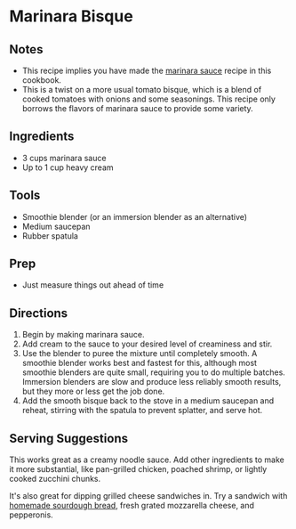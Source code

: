 # Marinara Bisque

## Notes

* This recipe implies you have made the [marinara sauce](marinara-sauce.md) recipe in
  this cookbook.
* This is a twist on a more usual tomato bisque, which is a blend of cooked tomatoes
  with onions and some seasonings. This recipe only borrows the flavors of marinara
  sauce to provide some variety.

## Ingredients

* 3 cups marinara sauce
* Up to 1 cup heavy cream

## Tools

* Smoothie blender (or an immersion blender as an alternative)
* Medium saucepan
* Rubber spatula

## Prep

* Just measure things out ahead of time

## Directions

1. Begin by making marinara sauce.
1. Add cream to the sauce to your desired level of creaminess and stir.
1. Use the blender to puree the mixture until completely smooth. A smoothie blender works
   best and fastest for this, although most smoothie blenders are quite small, requiring
   you to do multiple batches. Immersion blenders are slow and produce less reliably smooth
   results, but they more or less get the job done.
1. Add the smooth bisque back to the stove in a medium saucepan and reheat, stirring with
   the spatula to prevent splatter, and serve hot.

## Serving Suggestions

This works great as a creamy noodle sauce. Add other ingredients to make it more substantial,
like pan-grilled chicken, poached shrimp, or lightly cooked zucchini chunks.

It's also great for dipping grilled cheese sandwiches in. Try a sandwich with [homemade
sourdough bread](sourdough-bread.md), fresh grated mozzarella cheese, and pepperonis.

